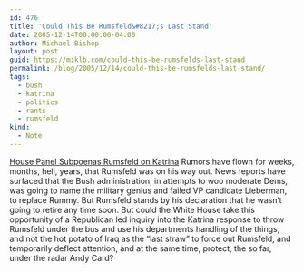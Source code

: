 ```yaml
---
id: 476
title: 'Could This Be Rumsfeld&#8217;s Last Stand'
date: 2005-12-14T00:00:00-04:00
author: Michael Bishop
layout: post
guid: https://miklb.com/could-this-be-rumsfelds-last-stand
permalink: /blog/2005/12/14/could-this-be-rumsfelds-last-stand/
tags:
  - bush
  - katrina
  - politics
  - rants
  - rumsfeld
kind:
  - Note
---
```

<p><a href="http://www.washingtonpost.com/wp-dyn/content/article/2005/12/14/AR2005121400774.html">House Panel Subpoenas Rumsfeld on Katrina</a>  Rumors have flown for weeks, months, hell, years, that Rumsfeld was on his way out.  News reports have surfaced that the Bush administration, in attempts to woo moderate Dems, was going to name the military genius and failed VP candidate Lieberman, to replace Rummy.  But Rumsfeld stands by his declaration that he wasn’t going to retire any time soon.  But could the White House take this opportunity of a Republican led inquiry into the Katrina response to throw Rumsfeld under the bus and use his departments handling of the things, and not the hot potato of Iraq as the “last straw” to force out Rumsfeld, and temporarily deflect attention, and at the same time, protect, the so far, under the radar Andy Card?</p>
